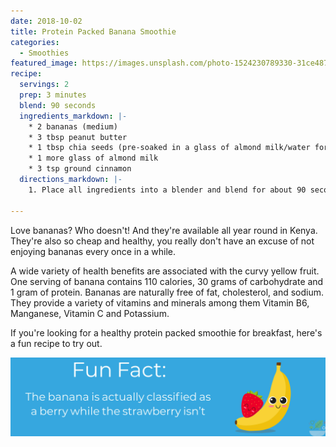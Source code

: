 ```yaml
---
date: 2018-10-02
title: Protein Packed Banana Smoothie
categories:
  - Smoothies
featured_image: https://images.unsplash.com/photo-1524230789330-31ce487281ec?ixlib=rb-0.3.5&ixid=eyJhcHBfaWQiOjEyMDd9&s=ccf40b9945e9fcb82693641c9e200dda&auto=format&fit=crop&w=1050&q=80
recipe:
  servings: 2
  prep: 3 minutes
  blend: 90 seconds
  ingredients_markdown: |-
    * 2 bananas (medium)
    * 3 tbsp peanut butter
    * 1 tbsp chia seeds (pre-soaked in a glass of almond milk/water for about an hour)
    * 1 more glass of almond milk
    * 3 tsp ground cinnamon
  directions_markdown: |-
    1. Place all ingredients into a blender and blend for about 90 seconds.

---
```

Love bananas? Who doesn't! And they're available all year round in Kenya. They're also so cheap and healthy, you really don't have an excuse of 
not enjoying bananas every once in a while.

A wide variety of health benefits are associated with the curvy yellow fruit. One serving of banana contains 110 calories, 30 grams of carbohydrate and 1 gram of protein. 
Bananas are naturally free of fat, cholesterol, and sodium. They provide a variety of vitamins and minerals among them Vitamin B6, Manganese, Vitamin C and Potassium.

If you're looking for a healthy protein packed smoothie for breakfast, here's a fun recipe to try out.

![bananas](/images/blog/facts/bananafact.jpg)